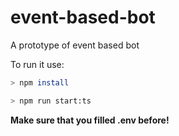 # event-based-bot
A prototype of event based bot

To run it use:
```sh
> npm install
```

```sh
> npm run start:ts
```

**Make sure that you filled .env before!**
